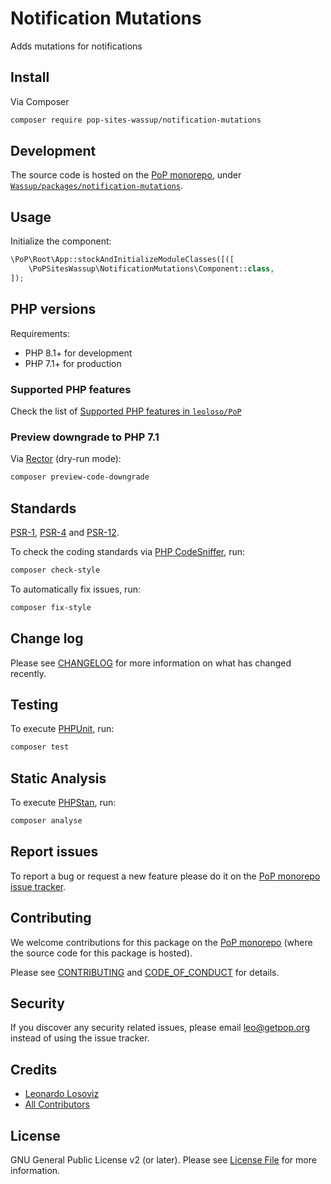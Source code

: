 # Notification Mutations

<!--
[![Build Status][ico-travis]][link-travis]
[![Quality Score][ico-code-quality]][link-code-quality]
[![Software License][ico-license]](LICENSE.md)
[![Latest Version on Packagist][ico-version]][link-packagist]
[![Coverage Status][ico-scrutinizer]][link-scrutinizer]
[![Total Downloads][ico-downloads]][link-downloads]
-->

Adds mutations for notifications

## Install

Via Composer

``` bash
composer require pop-sites-wassup/notification-mutations
```

## Development

The source code is hosted on the [PoP monorepo](https://github.com/leoloso/PoP), under [`Wassup/packages/notification-mutations`](https://github.com/leoloso/PoP/tree/master/layers/Wassup/packages/notification-mutations).

## Usage

Initialize the component:

``` php
\PoP\Root\App::stockAndInitializeModuleClasses([([
    \PoPSitesWassup\NotificationMutations\Component::class,
]);
```

## PHP versions

Requirements:

- PHP 8.1+ for development
- PHP 7.1+ for production

### Supported PHP features

Check the list of [Supported PHP features in `leoloso/PoP`](https://github.com/leoloso/PoP/blob/master/docs/supported-php-features.md)

### Preview downgrade to PHP 7.1

Via [Rector](https://github.com/rectorphp/rector) (dry-run mode):

```bash
composer preview-code-downgrade
```

## Standards

[PSR-1](https://www.php-fig.org/psr/psr-1), [PSR-4](https://www.php-fig.org/psr/psr-4) and [PSR-12](https://www.php-fig.org/psr/psr-12).

To check the coding standards via [PHP CodeSniffer](https://github.com/squizlabs/PHP_CodeSniffer), run:

``` bash
composer check-style
```

To automatically fix issues, run:

``` bash
composer fix-style
```

## Change log

Please see [CHANGELOG](CHANGELOG.md) for more information on what has changed recently.

## Testing

To execute [PHPUnit](https://phpunit.de/), run:

``` bash
composer test
```

## Static Analysis

To execute [PHPStan](https://github.com/phpstan/phpstan), run:

``` bash
composer analyse
```

## Report issues

To report a bug or request a new feature please do it on the [PoP monorepo issue tracker](https://github.com/leoloso/PoP/issues).

## Contributing

We welcome contributions for this package on the [PoP monorepo](https://github.com/leoloso/PoP) (where the source code for this package is hosted).

Please see [CONTRIBUTING](CONTRIBUTING.md) and [CODE_OF_CONDUCT](CODE_OF_CONDUCT.md) for details.

## Security

If you discover any security related issues, please email leo@getpop.org instead of using the issue tracker.

## Credits

- [Leonardo Losoviz][link-author]
- [All Contributors][link-contributors]

## License

GNU General Public License v2 (or later). Please see [License File](LICENSE.md) for more information.

[ico-version]: https://img.shields.io/packagist/v/pop-sites-wassup/notification-mutations.svg?style=flat-square
[ico-license]: https://img.shields.io/badge/license-GPLv2-brightgreen.svg?style=flat-square
[ico-travis]: https://img.shields.io/travis/pop-sites-wassup/notification-mutations/master.svg?style=flat-square
[ico-scrutinizer]: https://img.shields.io/scrutinizer/coverage/g/pop-sites-wassup/notification-mutations.svg?style=flat-square
[ico-code-quality]: https://img.shields.io/scrutinizer/g/pop-sites-wassup/notification-mutations.svg?style=flat-square
[ico-downloads]: https://img.shields.io/packagist/dt/pop-sites-wassup/notification-mutations.svg?style=flat-square

[link-packagist]: https://packagist.org/packages/pop-sites-wassup/notification-mutations
[link-travis]: https://travis-ci.org/pop-sites-wassup/notification-mutations
[link-scrutinizer]: https://scrutinizer-ci.com/g/pop-sites-wassup/notification-mutations/code-structure
[link-code-quality]: https://scrutinizer-ci.com/g/pop-sites-wassup/notification-mutations
[link-downloads]: https://packagist.org/packages/pop-sites-wassup/notification-mutations
[link-author]: https://github.com/leoloso
[link-contributors]: ../../../../../../contributors
